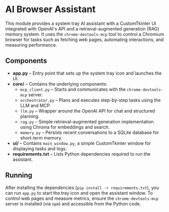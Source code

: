 # AI Browser Assistant

This module provides a system tray AI assistant with a CustomTkinter UI integrated with OpenAI's API and a retrieval-augmented generation (RAG) memory system. It uses the `chrome-devtools-mcp` tool to control a Chromium browser for tasks such as fetching web pages, automating interactions, and measuring performance.

## Components

- **app.py** – Entry point that sets up the system tray icon and launches the UI.
- **core/** – Contains the underlying components:
  - `mcp_client.py` – Starts and communicates with the `chrome-devtools-mcp` server.
  - `orchestrator.py` – Plans and executes step-by-step tasks using the LLM and MCP.
  - `llm.py` – Wrapper around the OpenAI API for chat and structured planning.
  - `rag.py` – Simple retrieval-augmented generation implementation using Chroma for embeddings and search.
  - `memory.py` – Persists recent conversations to a SQLite database for short-term memory.
- **ui/** – Contains `main_window.py`, a simple CustomTkinter window for displaying tasks and logs.
- **requirements.txt** – Lists Python dependencies required to run the assistant.

## Running

After installing the dependencies (`pip install -r requirements.txt`), you can run `app.py` to start the tray icon and open the assistant window. To control web pages and measure metrics, ensure the `chrome-devtools-mcp` server is installed (via `npm`) and accessible from the Python code.
